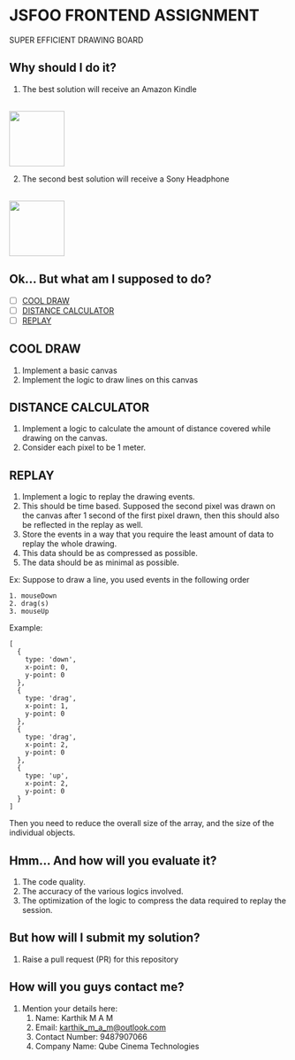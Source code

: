 # JSFOO FRONTEND ASSIGNMENT

SUPER EFFICIENT DRAWING BOARD

## Why should I do it?
1. The best solution will receive an Amazon Kindle
<br /><br />
<img src="https://images-na.ssl-images-amazon.com/images/I/51hrdzXLUHL.jpg" width=100>

2. The second best solution will receive a Sony Headphone
<br /><br />
<img src="https://brain-images-ssl.cdn.dixons.com/4/9/10145294/u_10145294.jpg" width=100>

## Ok... But what am I supposed to do?
  - [ ] [COOL DRAW](#cool-draw)
  - [ ] [DISTANCE CALCULATOR](#distance-calculator)
  - [ ] [REPLAY](#replay)

## COOL DRAW
1. Implement a basic canvas
2. Implement the logic to draw lines on this canvas

## DISTANCE CALCULATOR
1. Implement a logic to calculate the amount of distance covered while drawing on the canvas.
2. Consider each pixel to be 1 meter.

## REPLAY
1. Implement a logic to replay the drawing events.
2. This should be time based. Supposed the second pixel was drawn on the canvas after 1 second of the first pixel drawn, then this should also be reflected in the replay as well.
2. Store the events in a way that you require the least amount of data to replay the whole drawing.
3. This data should be as compressed as possible.
4. The data should be as minimal as possible.

Ex: Suppose to draw a line, you used events in the following order

    1. mouseDown
    2. drag(s)
    3. mouseUp
Example: 
```
[
  {
    type: 'down',
    x-point: 0,
    y-point: 0
  },
  {
    type: 'drag',
    x-point: 1,
    y-point: 0
  },
  {
    type: 'drag',
    x-point: 2,
    y-point: 0
  },
  {
    type: 'up',
    x-point: 2,
    y-point: 0
  }
]
```
Then you need to reduce the overall size of the array, and the size of the individual objects.

## Hmm... And how will you evaluate it?
1. The code quality.
2. The accuracy of the various logics involved.
3. The optimization of the logic to compress the data required to replay the session.

## But how will I submit my solution?
1. Raise a pull request (PR) for this repository

## How will you guys contact me?
1. Mention your details here:
    1. Name: Karthik M A M
    2. Email: karthik_m_a_m@outlook.com
    3. Contact Number: 9487907066
    4. Company Name: Qube Cinema Technologies
